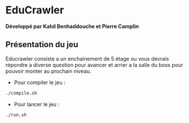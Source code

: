 # EduCrawler

**Développé par Kahil Benhaddouche et Pierre Camplin**


## Présentation du jeu

Educrawler consiste a un enchainement de 5 étage ou vous devrais répondre a diverse question pour avancer et arrier a la salle du boss pour pouvoir monter au prochain niveau.



- Pour compiler le jeu :
```bash
./compile.sh
```
- Pour lancer le jeu : 
```bash
./run.sh
```
